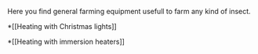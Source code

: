 Here you find general farming equipment usefull to farm any kind of insect.

*[[Heating with Christmas lights]]

*[[Heating with immersion heaters]]